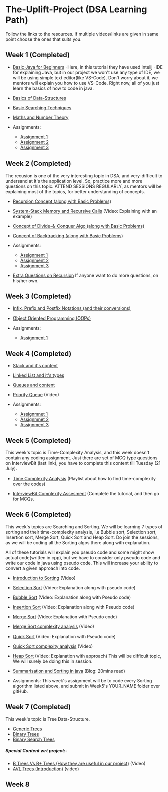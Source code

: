 # The-Uplift-Project (DSA Learning Path)
Follow the links to the resources. If multiple videos/links are given in same point choose the ones that suits you.


## Week 1 (Completed)
  * [Basic Java for Beginners](https://www.youtube.com/watch?v=eIrMbAQSU34&feature=youtu.be)
     -Here, in this tutorial they have used Intelij -IDE for explaining Java, but in our project we won't use any type of IDE, we will be using simple text editor(like VS-Code). Don't worry about it, we mentors will explain you how to use VS-Code. Right now, all of you just learn the basics of how to code in java.   
 
  * [Basics of Data-Structures](https://github.com/Shubham230198/The-Uplift-Project-DSA/blob/master/Week%201/Basics_of_Data-Structures.md)
 
  * [Basic Searching Techniques](https://github.com/Shubham230198/The-Uplift-Project-DSA/blob/master/Week%201/Basic_Searching_Techniques.md)
  
  * [Maths and Number Theory](https://github.com/Shubham230198/The-Uplift-Project-DSA/blob/master/Week%201/Maths_and_Number_Theory.md)
  
  * Assignments:
    * [Assignment 1](https://www.hackerrank.com/week1-assignment1) 
    * [Assignment 2](https://www.hackerrank.com/week1-assignment2)
    * [Assignment 3](https://www.hackerrank.com/week1-assignment3)


## Week 2 (Completed)
   The recusion is one of the very interesting topic in DSA, and very-difficult to undersand at it's the application level. So, practice more and more questions on this topic. ATTEND SESSIONS REGULARLY, as mentors will be explaining most of the topics, for better understanding of concepts.
  
  * [Recursion Concept (along with Basic Problems)](https://github.com/Shubham230198/The-Uplift-Project-DSA/blob/master/Week%202/Recursion_Basics.md)
  
  * [System-Stack Memory and Recursive Calls](https://www.youtube.com/watch?v=dxyYP3BSdcQ) (Video: Explaining with an example)
  
  * [Concept of Divide-&-Conquer Algo (along with Basic Problems)](https://github.com/Shubham230198/The-Uplift-Project-DSA/blob/master/Week%202/Divide-and-Conquer.md)
  
  * [Concept of Backtracking (along with Basic Problems)](https://github.com/Shubham230198/The-Uplift-Project-DSA/blob/master/Week%202/BackTracking.md)
  
  * Assignments:
    * [Assignment 1](https://www.hackerrank.com/week2-assignment1)
    * [Assignment 2](https://www.hackerrank.com/week2-assignment2)
    * [Assignment 3](https://www.hackerrank.com/week2-assignment-3)
    
  * [Extra Questions on Recursion](https://web.stanford.edu/class/cs9/lectures/06/Recursion%20Problems.pdf) If anyone want to do more questions, on his/her own.
  
## Week 3 (Completed)
  
  * [Infix, Prefix and Postfix Notations (and their conversions)](https://github.com/Shubham230198/The-Uplift-Project-DSA/blob/master/Week%203/Infix-Prefix-Postfix%20Notations.md)
  * [Object Oriented Programming (OOPs)](https://github.com/Shubham230198/The-Uplift-Project-DSA/blob/master/Week%203/OOPs.md)
  
  * Assignments;
    * [Assignment 1](https://www.hackerrank.com/week3-assignment1)

## Week 4 (Completed)
  
  * [Stack and it's content](https://github.com/Shubham230198/The-Uplift-Project-DSA/blob/master/Week%204/Stack.md)
  
  * [Linked List and it's types](https://github.com/Shubham230198/The-Uplift-Project-DSA/blob/master/Week%204/LinkedList.md)
  
  * [Queues and content](https://github.com/Shubham230198/The-Uplift-Project-DSA/blob/master/Week%204/Queue.md)
  
  * [Priority Queue](https://www.youtube.com/watch?v=FdObb76AmzM&list=WL&index=59) (Video)
  
  * Assignments:
    - [Assignmnet 1](https://www.hackerrank.com/week4-assignment-1)
    - [Assignmnet 2](https://www.hackerrank.com/week4-assignment-2)
    - [Assignment 3](https://www.hackerrank.com/week4-assignment-3)

## Week 5 (Completed)
  This week's topic is Time-Complexity Analysis, and this week doesn't contain any coding assignment. Just there are set of MCQ type questions on InterviewBit (last link), you have to complete this content till Tuesday (21 July).
  
  * [Time Complexity Analysis](https://www.youtube.com/playlist?list=PL72OBdV5phFn5DpigSScsBOBRYhdCxB6p) (Playlist about how to find time-complexity over the codes)

  * [InterviewBit Complexity Assesment](https://www.interviewbit.com/courses/programming/topics/time-complexity/) (Complete the tutorial, and then go for MCQs.
  
  

## Week 6 (Completed)  
  This week's topics are Searching and Sorting. We will be learning 7 types of sorting and their time-complexity analysis, i.e Bubble sort, Selection sort, Insertion sort, Merge Sort, Quick Sort and Heap Sort. Do join the sessions, as we will be coding all the Sorting algos there along with explanation.


  All of these tutorials will explain you pseudo code and some might show actual code(written in cpp), but we have to consider only pseudo code and write our code in java using pseudo code. This will increase your ability to convert a given approach into code.
  
  * [Introduction to Sorting](https://www.youtube.com/watch?v=pkkFqlG0Hds&list=PL2_aWCzGMAwKedT2KfDMB9YA5DgASZb3U&index=2&t=0s) (Video)
  
  * [Selection Sort](https://www.youtube.com/watch?v=GUDLRan2DWM&list=PL2_aWCzGMAwKedT2KfDMB9YA5DgASZb3U&index=3&t=0s) (Video: Explanation along with pseudo code) 
  
  * [Bubble Sort](https://www.youtube.com/watch?v=Jdtq5uKz-w4&list=PL2_aWCzGMAwKedT2KfDMB9YA5DgASZb3U&index=4&t=0s) (Video: Explanation along with Pseudo code)
 
  * [Insertion Sort](https://www.youtube.com/watch?v=i-SKeOcBwko&list=PL2_aWCzGMAwKedT2KfDMB9YA5DgASZb3U&index=5&t=0s) (Video: Explanation along with Pseudo code)
  
  * [Merge Sort](https://www.youtube.com/watch?v=TzeBrDU-JaY&list=PL2_aWCzGMAwKedT2KfDMB9YA5DgASZb3U&index=6&t=971s) (Video: Explanation with Pseudo code)
  
  * [Merge Sort complexity analysis](https://www.youtube.com/watch?v=0nlPxaC2lTw&list=PL2_aWCzGMAwKedT2KfDMB9YA5DgASZb3U&index=7&t=0s) (Video)
  
  * [Quick Sort](https://www.youtube.com/watch?v=COk73cpQbFQ&list=PL2_aWCzGMAwKedT2KfDMB9YA5DgASZb3U&index=8&t=0s) (Video: Explanation with Pseudo code)

  * [Quick Sort complexity analysis](https://www.youtube.com/watch?v=3Bbm3Prd5Fo&list=PL2_aWCzGMAwKedT2KfDMB9YA5DgASZb3U&index=9&t=0s) (Video)
  
  * [Heap Sort](https://www.youtube.com/watch?v=HqPJF2L5h9U&t=266s) (Video: Explanation with approach) This will be difficult topic, We will surely be doing this in session.
  
  * [Summarisation and Sorting in java](https://stackabuse.com/sorting-algorithms-in-java/) (Blog: 20mins read)
  
  * Assignments: This week's assignment will be to code every Sorting algorithm listed above, and submit in Week5's YOUR_NAME folder over gitHub.
  
## Week 7 (Completed)
This week's topic is Tree Data-Structure.

  * [Generic Trees](https://github.com/Shubham230198/The-Uplift-Project-DSA/blob/master/Week7/Generic%20Trees.md)
  * [Binary Trees](https://github.com/Shubham230198/The-Uplift-Project-DSA/blob/master/Week7/Binary%20Trees.md)
  * [Binary Search Trees](https://github.com/Shubham230198/The-Uplift-Project-DSA/blob/master/Week7/Binary%20Search%20Trees.md)
  
  ##### Special Content wrt project:-
  - [B Trees Vs B+ Trees (How they are useful in our project)](https://www.youtube.com/watch?v=aZjYr87r1b8) (Video)
  - [AVL Trees (Introduction)](https://www.youtube.com/watch?v=jDM6_TnYIqE&list=PLDN4rrl48XKpZkf03iYFl-O29szjTrs_O&index=77&t=0s) (video)
   
  
  
  
## Week 8


